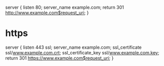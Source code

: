 server {
    listen       80;
    server_name  example.com;
    return       301 http://www.example.com$request_uri;
}

# https
server {
    listen       443 ssl;
    server_name  example.com;
    ssl_certificate      ssl/www.example.com.crt;
    ssl_certificate_key  ssl/www.example.com.key;
    return       301 https://www.example.com$request_uri;
}